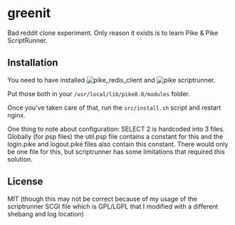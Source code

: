 # greenit

Bad reddit clone experiment. Only reason it exists is to learn Pike & Pike ScriptRunner.

## Installation

You need to have installed ![pike_redis_client](https://github.com/dressupgeekout/pike_redis_client) and ![pike scriptrunner](https://github.com/hww3/scriptrunner).

Put those both in your ``/usr/local/lib/pike8.0/modules`` folder.

Once you've taken care of that, run the ``src/install.sh`` script and restart nginx.

One thing to note about configuration: SELECT 2 is hardcoded into 3 files. Globally (for psp files) the util.psp file contains a constant for this and the login.pike and logout.pike files also contain this constant. There would only be one file for this, but scriptrunner has some limitations that required this solution.

## License
MIT (though this may not be correct because of my usage of the scriptrunner SCGI file which is GPL/LGPL that I modified with a different shebang and log location)
